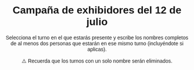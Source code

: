 <html lang="es">
<head>
  <meta charset="UTF-8" />
  <meta name="viewport" content="width=device-width, initial-scale=1.0"/>
  <title>Turnos campaña exhibidor</title>
  <style>
    body {
      font-family: Arial, sans-serif;
      text-align: center;
    }

    .turno {
      margin: 10px;
      padding: 10px;
      border: 1px solid black;
      display: inline-block;
      cursor: pointer;
      white-space: pre-line;
      width: 200px;
    }

    .ocupado {
      background-color: lightgray;
      cursor: not-allowed;
    }

    /* Modal */
    .modal {
      display: none;
      position: fixed;
      z-index: 999;
      left: 0;
      top: 0;
      width: 100%;
      height: 100%;
      overflow: auto;
      background-color: rgba(0, 0, 0, 0.5);
    }

    .modal-content {
      background-color: #fff;
      margin: 10% auto;
      padding: 20px;
      border: 1px solid #888;
      width: 300px;
      text-align: left;
      border-radius: 10px;
    }

    .modal-content input {
      width: 100%;
      padding: 8px;
      margin-top: 10px;
      margin-bottom: 10px;
    }

    .modal-content button {
      padding: 8px 16px;
      margin-right: 10px;
    }
  </style>
</head>
<body>
  <h1>Campaña de exhibidores del 12 de julio</h1>
<p>Selecciona el turno en el que estarás presente y escribe los nombres completos de al menos dos personas que estarán en ese mismo turno (incluyéndote si aplicas).</p>
<p>⚠️ Recuerda que los turnos con un solo nombre serán eliminados.</p>
  <div id="turnos"></div>

  <!-- Modal -->
  <div id="turnoModal" class="modal">
    <div class="modal-content">
      <h3>Confirmar Turno</h3>
      <p id="turnoSeleccionadoTexto"></p>
      <input type="text" id="nombreInput" placeholder="Escribe los nombres aquí">
      <br>
      <button id="confirmarBtn">Confirmar</button>
      <button id="cancelarBtn">Cancelar</button>
    </div>
  </div>

  <script type="module">
    import { initializeApp } from "https://www.gstatic.com/firebasejs/9.6.1/firebase-app.js";
    import { getDatabase, ref, get, set, onValue } from "https://www.gstatic.com/firebasejs/9.6.1/firebase-database.js";

    const firebaseConfig = {
      apiKey: "AIzaSyBnm4eifYOOoZ_H03Q0IOCmCs2E1ARPKQ0",
      authDomain: "exhibidores-37a1e.firebaseapp.com",
      databaseURL: "https://exhibidores-37a1e-default-rtdb.firebaseio.com/",
      projectId: "exhibidores-37a1e",
      storageBucket: "exhibidores-37a1e.appspot.com",
      messagingSenderId: "832454027212",
      appId: "1:832454027212:web:50dabadc51b3a559145f69",
      measurementId: "G-2BZD17QEL0"
    };

    const app = initializeApp(firebaseConfig);
    const database = getDatabase(app);

    const turnos = [
      { hora: '7:00 - 9:00', punto: 'Tibabuyes' },
      { hora: '9:00 - 11:00', punto: 'Tibabuyes' },
      { hora: '11:00 - 1:00 p.m.', punto: 'Tibabuyes' },
      { hora: '1:00 - 3:00 p.m.', punto: 'Tibabuyes' },
      { hora: '3:00 - 5:00 p.m.', punto: 'Tibabuyes' },
      { hora: '5:00 - 7:00 p.m.', punto: 'Tibabuyes' },
      { hora: '7:00 - 9:00', punto: 'Afidro' },
      { hora: '9:00 - 11:00', punto: 'Afidro' },
      { hora: '11:00 - 1:00 p.m.', punto: 'Afidro' },
      { hora: '1:00 - 3:00 p.m.', punto: 'Afidro' },
      { hora: '3:00 - 5:00 p.m.', punto: 'Afidro' },
      { hora: '5:00 - 7:00 p.m.', punto: 'Afidro' },
      { hora: '7:00 - 9:00', punto: 'Yaiti' },
      { hora: '9:00 - 11:00', punto: 'Yaiti' },
      { hora: '11:00 - 1:00 p.m.', punto: 'Yaiti' },
      { hora: '1:00 - 3:00 p.m.', punto: 'Yaiti' },
      { hora: '3:00 - 5:00 p.m.', punto: 'Yaiti' },
      { hora: '5:00 - 7:00 p.m.', punto: 'Yaiti' },
    ];

    let turnoActualSeleccionado = null;

    function cargarTurnos() {
      const turnosContainer = document.getElementById("turnos");
      turnosContainer.innerHTML = "";

      const turnosRef = ref(database, "turnosOcupados");

      get(turnosRef).then(snapshot => {
        const turnosOcupados = snapshot.val() || {};

        turnos.forEach((turno, index) => {
          const div = document.createElement("div");
          div.className = "turno";
          div.innerText = `${turno.hora} - ${turno.punto}`;

          if (turnosOcupados[index]) {
            div.classList.add("ocupado");
            div.innerText += `\nOcupado por: ${turnosOcupados[index]}`;
          } else {
            div.onclick = () => abrirModal(index);
          }

          turnosContainer.appendChild(div);
        });
      });
    }

    function abrirModal(index) {
      turnoActualSeleccionado = index;
      document.getElementById("turnoSeleccionadoTexto").innerText = `${turnos[index].hora} - ${turnos[index].punto}`;
      document.getElementById("nombreInput").value = "";
      document.getElementById("turnoModal").style.display = "block";
    }

    function cerrarModal() {
      document.getElementById("turnoModal").style.display = "none";
      document.getElementById("nombreInput").value = "";
      turnoActualSeleccionado = null;
    }

    // Confirmar selección
    document.getElementById("confirmarBtn").onclick = () => {
      const nombres = document.getElementById("nombreInput").value.trim();
      if (!nombres) {
        alert("Debes escribir los nombres de las dos o tres personas que estarán en el turno.");
        return;
      }

      const turnoRef = ref(database, `turnosOcupados/${turnoActualSeleccionado}`);
      get(turnoRef).then(snapshot => {
        if (!snapshot.exists()) {
          set(turnoRef, nombres).then(() => {
            cerrarModal();
            alert("Turno registrado con éxito.");
          });
        } else {
          cerrarModal();
          alert("Este turno ya ha sido ocupado.");
        }
      });
    };

    // Cancelar selección
    document.getElementById("cancelarBtn").onclick = () => {
      cerrarModal();
    };

    onValue(ref(database, "turnosOcupados"), cargarTurnos);
  </script>
</body>
</html>
